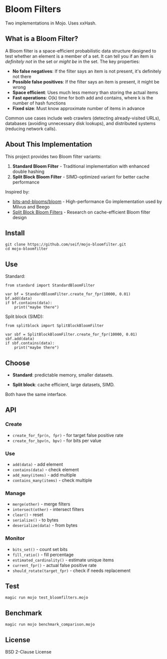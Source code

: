# Bloom Filters

Two implementations in Mojo. Uses xxHash.

## What is a Bloom Filter?

A Bloom filter is a space-efficient probabilistic data structure designed to test whether an element is a member of a set. It can tell you if an item is *definitely not* in the set or *might be* in the set. The key properties:

- **No false negatives**: If the filter says an item is not present, it's definitely not there
- **Possible false positives**: If the filter says an item is present, it might be wrong
- **Space efficient**: Uses much less memory than storing the actual items
- **Fast operations**: O(k) time for both add and contains, where k is the number of hash functions
- **Fixed size**: Must know approximate number of items in advance

Common use cases include web crawlers (detecting already-visited URLs), databases (avoiding unnecessary disk lookups), and distributed systems (reducing network calls).

## About This Implementation

This project provides two Bloom filter variants:

1. **Standard Bloom Filter** - Traditional implementation with enhanced double hashing
2. **Split Block Bloom Filter** - SIMD-optimized variant for better cache performance

Inspired by:
- [bits-and-blooms/bloom](https://github.com/bits-and-blooms/bloom/tree/master) - High-performance Go implementation used by Milvus and Beego
- [Split Block Bloom Filters](https://arxiv.org/pdf/2101.01719) - Research on cache-efficient Bloom filter design

## Install

```
git clone https://github.com/seif/mojo-bloomfilter.git
cd mojo-bloomfilter
```

## Use

Standard:
```mojo
from standard import StandardBloomFilter

var bf = StandardBloomFilter.create_for_fpr(10000, 0.01)
bf.add(data)
if bf.contains(data):
    print("maybe there")
```

Split block (SIMD):
```mojo
from splitblock import SplitBlockBloomFilter

var sbf = SplitBlockBloomFilter.create_for_fpr(10000, 0.01)
sbf.add(data)
if sbf.contains(data):
    print("maybe there")
```

## Choose

* **Standard**: predictable memory, smaller datasets.

* **Split block**: cache efficient, large datasets, SIMD.

Both have the same interface.

## API

### Create
- `create_for_fpr(n, fpr)` - for target false positive rate
- `create_for_bpv(n, bpv)` - for bits per value

### Use
- `add(data)` - add element
- `contains(data)` - check element
- `add_many(items)` - add multiple
- `contains_many(items)` - check multiple

### Manage
- `merge(other)` - merge filters
- `intersect(other)` - intersect filters
- `clear()` - reset
- `serialize()` - to bytes
- `deserialize(data)` - from bytes

### Monitor
- `bits_set()` - count set bits
- `fill_ratio()` - fill percentage
- `estimated_cardinality()` - estimate unique items
- `current_fpr()` - actual false positive rate
- `should_rotate(target_fpr)` - check if needs replacement

## Test

```
magic run mojo test_bloomfilters.mojo
```

## Benchmark

```
magic run mojo benchmark_comparison.mojo
```

## License

BSD 2-Clause License

